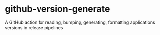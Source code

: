 # github-version-generate
A GitHub action for reading, bumping, generating, formatting applications versions in release pipelines
